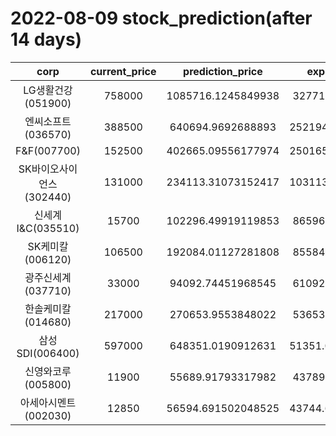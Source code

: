 # 2022-08-09 stock_prediction(after 14 days)

|   corp   |   current_price   |   prediction_price   |   expected_profit   |
|:--------:|:-----------------:|:--------------------:|:-------------------:|
|LG생활건강(051900)|758000|1085716.1245849938|327716.1245849938|
|엔씨소프트(036570)|388500|640694.9692688893|252194.96926888928|
|F&F(007700)|152500|402665.09556177974|250165.09556177974|
|SK바이오사이언스(302440)|131000|234113.31073152417|103113.31073152417|
|신세계 I&C(035510)|15700|102296.49919119853|86596.49919119853|
|SK케미칼(006120)|106500|192084.01127281808|85584.01127281808|
|광주신세계(037710)|33000|94092.74451968545|61092.74451968545|
|한솔케미칼(014680)|217000|270653.9553848022|53653.95538480219|
|삼성SDI(006400)|597000|648351.0190912631|51351.019091263064|
|신영와코루(005800)|11900|55689.91793317982|43789.91793317982|
|아세아시멘트(002030)|12850|56594.691502048525|43744.691502048525|

